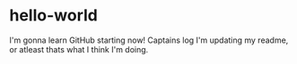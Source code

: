 # hello-world
I'm gonna learn GitHub starting now!
Captains log I'm updating my readme, or atleast thats what I think I'm doing.
